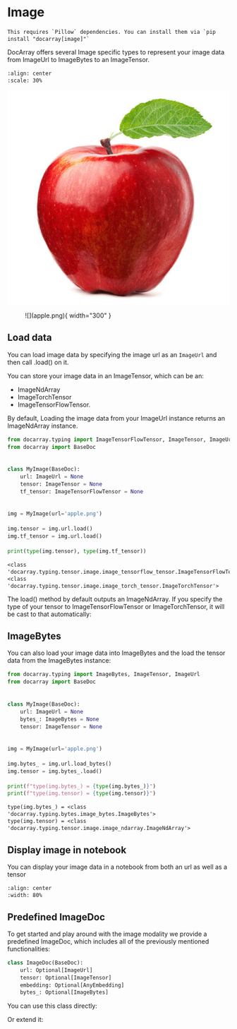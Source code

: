 # Image

````{tip}
This requires `Pillow` dependencies. You can install them via `pip install "docarray[image]"`
````
DocArray offers several Image specific types to represent your image data from ImageUrl to ImageBytes to an ImageTensor.

```{figure} apple.png
:align: center
:scale: 30%
```
![Image title](apple.png)

<figure markdown>
  ![](apple.png){ width="300" }
</figure>


## Load data
You can load image data by specifying the image url as an `ImageUrl` and then call .load() on it.

You can store your image data in an ImageTensor, which can be an:
- ImageNdArray
- ImageTorchTensor
- ImageTensorFlowTensor.

By default, Loading the image data from your ImageUrl instance returns an ImageNdArray instance. 

```python
from docarray.typing import ImageTensorFlowTensor, ImageTensor, ImageUrl
from docarray import BaseDoc


class MyImage(BaseDoc):
    url: ImageUrl = None
    tensor: ImageTensor = None
    tf_tensor: ImageTensorFlowTensor = None


img = MyImage(url='apple.png')

img.tensor = img.url.load()
img.tf_tensor = img.url.load()

print(type(img.tensor), type(img.tf_tensor))
```
```text
<class 'docarray.typing.tensor.image.image_tensorflow_tensor.ImageTensorFlowTensor'>
<class 'docarray.typing.tensor.image.image_torch_tensor.ImageTorchTensor'>
```
The load() method by default outputs an ImageNdArray. If you specify the type of your tensor to ImageTensorFlowTensor or ImageTorchTensor, it will be cast to that automatically:

## ImageBytes

You can also load your image data into ImageBytes and the load the tensor data from the ImageBytes instance:
```python
from docarray.typing import ImageBytes, ImageTensor, ImageUrl
from docarray import BaseDoc


class MyImage(BaseDoc):
    url: ImageUrl = None
    bytes_: ImageBytes = None
    tensor: ImageTensor = None


img = MyImage(url='apple.png')

img.bytes_ = img.url.load_bytes()
img.tensor = img.bytes_.load()

print(f"type(img.bytes_) = {type(img.bytes_)}")
print(f"type(img.tensor) = {type(img.tensor)}")
```
```
type(img.bytes_) = <class 'docarray.typing.bytes.image_bytes.ImageBytes'>
type(img.tensor) = <class 'docarray.typing.tensor.image.image_ndarray.ImageNdArray'>
```

## Display image in notebook

You can display your image data in a notebook from both an url as well as a tensor

```{figure} display_notebook.jpeg
:align: center
:width: 80%
```

## Predefined ImageDoc

To get started and play around with the image modality we provide a predefined ImageDoc, which includes all of the previously mentioned functionalities:
```python
class ImageDoc(BaseDoc):
    url: Optional[ImageUrl]
    tensor: Optional[ImageTensor]
    embedding: Optional[AnyEmbedding]
    bytes_: Optional[ImageBytes]
```

You can use this class directly:


Or extend it: